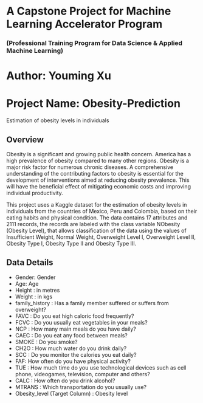 # A Capstone Project for Machine Learning Accelerator Program 
### (Professional Training Program for Data Science & Applied Machine Learning)
# Author: Youming Xu


# Project Name:  Obesity-Prediction
Estimation of obesity levels in individuals

## Overview
Obesity is a significant and growing public health concern. America has a high prevalence of obesity compared to many other regions. Obesity is a major risk factor for numerous chronic diseases. 
A comprehensive understanding of the contributing factors to obesity is essential for the development of interventions aimed at reducing obesity prevalence. 
This will have the beneficial effect of mitigating economic costs and improving individual productivity.

This project uses a Kaggle dataset for the estimation of obesity levels in individuals from the countries of Mexico, Peru and Colombia, based on their eating habits and physical condition.
The data contains 17 attributes and 2111 records, the records are labeled with the class variable NObesity (Obesity Level), that allows classification of the data using the values of Insufficient Weight, Normal Weight, Overweight Level I, Overweight Level II, Obesity Type I, Obesity Type II and Obesity Type III.

## Data Details

* Gender: Gender
* Age: Age
* Height : in metres
* Weight : in kgs
* family_history : Has a family member suffered or suffers from overweight?
* FAVC : Do you eat high caloric food frequently?
* FCVC : Do you usually eat vegetables in your meals?
* NCP : How many main meals do you have daily?
* CAEC : Do you eat any food between meals?
* SMOKE : Do you smoke?
* CH2O : How much water do you drink daily?
* SCC : Do you monitor the calories you eat daily?
* FAF: How often do you have physical activity?
* TUE : How much time do you use technological devices such as cell phone, videogames, television, computer and others?
* CALC : How often do you drink alcohol?
* MTRANS : Which transportation do you usually use?
* Obesity_level (Target Column) : Obesity level
